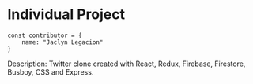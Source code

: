 # Individual Project
```JS
const contributor = {
    name: "Jaclyn Legacion"
}
```

Description: Twitter clone created with React, Redux, Firebase, Firestore, Busboy, CSS and Express.
